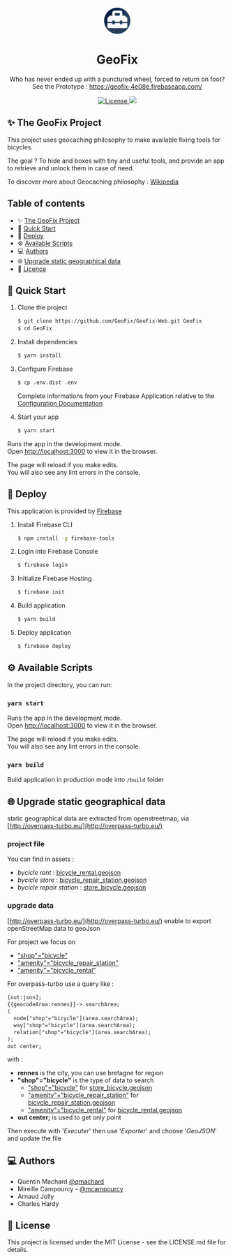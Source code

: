 <p align="center">
  <a href="https://github.com/GeoFix/GeoFix-Web">
    <img alt="GeoFix" src="./public/logo512.png" width="60" />
  </a>
</p>

<h1 align="center">
  GeoFix
</h1>

<p align="center">
  Who has never ended up with a punctured wheel, forced to return on foot?<br>
  See the Prototype : <a href="https://geofix-4e08e.firebaseapp.com/" target="_blank">
    https://geofix-4e08e.firebaseapp.com/
  </a>
</p>

<p align="center">
  <a href="https://opensource.org/licenses/MIT">
    <img src="https://img.shields.io/badge/License-MIT-yellow.svg" alt="License" />
  </a>
  <a href="https://github.com/GeoFix/GeoFix-Web/actions">
    <img src="https://img.shields.io/github/workflow/status/GeoFix/GeoFix-Web/deploy?label=Deployment" />
  </a>
</p>

## ✨ The GeoFix Project

This project uses geocaching philosophy to make available fixing tools for bicycles.

The goal ? To hide and boxes with tiny and useful tools, and provide an app to retrieve and unlock them in case of need.

To discover more about Geocaching philosophy : [Wikipedia](https://en.wikipedia.org/wiki/Geocaching)

## Table of contents

- ✨ [The GeoFix Project](#-the-geofix-project)
- 🚀 [Quick Start](#-quick-start)
- 💫 [Deploy](#-deploy)
- ⚙️ [Available Scripts](#-available-scripts)
- 💻 [Authors](#-authors)
- 🌐 [Upgrade static geographical data](#-Upgrade-static-geographical-data)
- 📝 [Licence](#-license)

## 🚀 Quick Start

1. Clone the project

    ```bash
    $ git clone https://github.com/GeoFix/GeoFix-Web.git GeoFix
    $ cd GeoFix
    ```

1. Install dependencies

    ```bash
    $ yarn install
    ```
   
1. Configure Firebase

   ```bash
   $ cp .env.dist .env
   ```
   
   Complete informations from your Firebase Application relative to the [Configuration Documentation](https://firebase.google.com/docs/web/setup?authuser=0#config-object)

1. Start your app

    ```bash
    $ yarn start
    ```

Runs the app in the development mode.<br />
Open [http://localhost:3000](http://localhost:3000) to view it in the browser.

The page will reload if you make edits.<br />
You will also see any lint errors in the console.

## 💫 Deploy

This application is provided by [Firebase](https://firebase.google.com/)

1. Install Firebase CLI

   ```bash
   $ npm install -g firebase-tools
   ```
   
1. Login into Firebase Console

   ```bash
   $ firebase login
   ```
   
1. Initialize Firebase Hosting

   ```bash
   $ firebase init
   ```

1. Build application

   ```bash
   $ yarn build
   ```

1. Deploy application

   ```bash
   $ firebase deploy
   ```

## ⚙️ Available Scripts

In the project directory, you can run:

### `yarn start`

Runs the app in the development mode.<br />
Open [http://localhost:3000](http://localhost:3000) to view it in the browser.

The page will reload if you make edits.<br />
You will also see any lint errors in the console.

### `yarn build`

Build application in production mode into `/build` folder

## 🌐 Upgrade static geographical data

static geographical data are extracted from openstreetmap, via [http://overpass-turbo.eu/](http://overpass-turbo.eu/)

### project file

You can find in assets :
- _bycicle rent_ : [bicycle_rental.geojson](/GeoFix/GeoFix-Web/blob/master/src/assets/bicycle_rental.geojson)
- _bycicle store_ : [bicycle_repair_station.geojson](/GeoFix/GeoFix-Web/blob/master/src/assets/bicycle_repair_station.geojson)
- _bycicle repair station_ : [store_bicycle.geojson](/GeoFix/GeoFix-Web/blob/master/src/assets/store_bicycle.geojson)

### upgrade data

[http://overpass-turbo.eu/](http://overpass-turbo.eu/) enable to export openStreetMap data to geoJson

For project we focus on
  - ["shop"="bicycle"](https://wiki.openstreetmap.org/wiki/FR:Tag:shop%3Dbicycle)
  - ["amenity"="bicycle_repair_station"](https://wiki.openstreetmap.org/wiki/FR:Tag:amenity%3Dbicycle_repair_station)
  - ["amenity"="bicycle_rental"](https://wiki.openstreetmap.org/wiki/FR:Tag:amenity%3Dbicycle_rental)

For overpass-turbo use a query like :

~~~~
[out:json];
{{geocodeArea:rennes}}->.searchArea;
(
  node["shop"="bicycle"](area.searchArea);
  way["shop"="bicycle"](area.searchArea);
  relation["shop"="bicycle"](area.searchArea);
);
out center;
~~~~

with :
- **rennes** is the city, you can use bretagne for region
- **"shop"="bicycle"** is the type of data to search
  - ["shop"="bicycle"](https://wiki.openstreetmap.org/wiki/FR:Tag:shop%3Dbicycle) for [store_bicycle.geojson](/GeoFix/GeoFix-Web/blob/master/src/assets/store_bicycle.geojson)
  - ["amenity"="bicycle_repair_station"](https://wiki.openstreetmap.org/wiki/FR:Tag:amenity%3Dbicycle_repair_station) for [bicycle_repair_station.geojson](/GeoFix/GeoFix-Web/blob/master/src/assets/bicycle_repair_station.geojson)
  - ["amenity"="bicycle_rental"](https://wiki.openstreetmap.org/wiki/FR:Tag:amenity%3Dbicycle_rental) for [bicycle_rental.geojson](/GeoFix/GeoFix-Web/blob/master/src/assets/bicycle_rental.geojson)
- **out center;** is used to get only point

Then execute with '_Executer_' then use '_Exporter_' and choose '_GeoJSON_' and update the file

## ‍💻 Authors

- Quentin Machard [@qmachard](https://github.com/qmachard)
- Mireille Campourcy - [@mcampourcy](https://github.com/mcampourcy)
- Arnaud Jolly
- Charles Hardy

## 📝 License

This project is licensed under the MIT License - see the LICENSE.md file for details.
